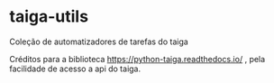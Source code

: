 # taiga-utils
Coleção de automatizadores de tarefas do taiga


Créditos para a biblioteca https://python-taiga.readthedocs.io/ , pela facilidade de acesso a api do taiga.